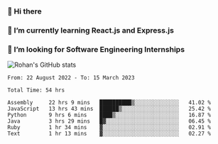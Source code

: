 ### 👋 Hi there 

<!--
**rohznmdev/rohznmdev** is a ✨ _special_ ✨ repository because its `README.md` (this file) appears on your GitHub profile.

Here are some ideas to get you started:

- 🔭 I’m currently working on ...
- 🌱 I’m currently learning Ruby and Ruby on Rails
- 👯 I’m looking to collaborate on ...
- 🤔 I’m looking for help with ...
- 💬 Ask me about ...
- 📫 How to reach me: ...
- 😄 Pronouns: ...
- ⚡ Fun fact: ...
-->
### 🌱 I’m currently learning React.js and Express.js
### 🤔 I’m looking for Software Engineering Internships
![Rohan's GitHub stats](https://github-readme-stats.vercel.app/api?username=rohznmdev&theme=dark&show_icons=true)

<!--START_SECTION:waka-->

```text
From: 22 August 2022 - To: 15 March 2023

Total Time: 54 hrs

Assembly     22 hrs 9 mins   ██████████▒░░░░░░░░░░░░░░   41.02 %
JavaScript   13 hrs 43 mins  ██████▒░░░░░░░░░░░░░░░░░░   25.42 %
Python       9 hrs 6 mins    ████▒░░░░░░░░░░░░░░░░░░░░   16.87 %
Java         3 hrs 29 mins   █▓░░░░░░░░░░░░░░░░░░░░░░░   06.45 %
Ruby         1 hr 34 mins    ▓░░░░░░░░░░░░░░░░░░░░░░░░   02.91 %
Text         1 hr 13 mins    ▓░░░░░░░░░░░░░░░░░░░░░░░░   02.27 %
```

<!--END_SECTION:waka-->

